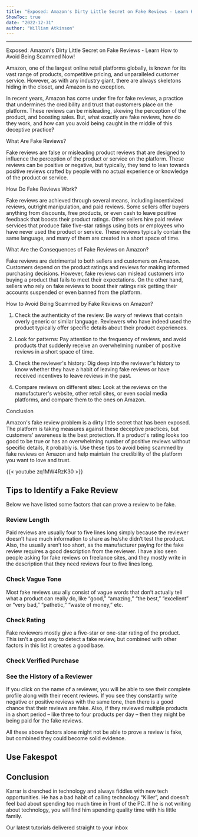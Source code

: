 ```yaml
---
title: "Exposed: Amazon's Dirty Little Secret on Fake Reviews - Learn How to Avoid Being Scammed Now!"
ShowToc: true 
date: "2022-12-31"
author: "William Atkinson"
---
```

*****
Exposed: Amazon's Dirty Little Secret on Fake Reviews - Learn How to Avoid Being Scammed Now!

Amazon, one of the largest online retail platforms globally, is known for its vast range of products, competitive pricing, and unparalleled customer service. However, as with any industry giant, there are always skeletons hiding in the closet, and Amazon is no exception.

In recent years, Amazon has come under fire for fake reviews, a practice that undermines the credibility and trust that customers place on the platform. These reviews can be misleading, skewing the perception of the product, and boosting sales. But, what exactly are fake reviews, how do they work, and how can you avoid being caught in the middle of this deceptive practice? 

What Are Fake Reviews?

Fake reviews are false or misleading product reviews that are designed to influence the perception of the product or service on the platform. These reviews can be positive or negative, but typically, they tend to lean towards positive reviews crafted by people with no actual experience or knowledge of the product or service. 

How Do Fake Reviews Work?

Fake reviews are achieved through several means, including incentivized reviews, outright manipulation, and paid reviews. Some sellers offer buyers anything from discounts, free products, or even cash to leave positive feedback that boosts their product ratings. Other sellers hire paid review services that produce fake five-star ratings using bots or employees who have never used the product or service. These reviews typically contain the same language, and many of them are created in a short space of time. 

What Are the Consequences of Fake Reviews on Amazon?

Fake reviews are detrimental to both sellers and customers on Amazon. Customers depend on the product ratings and reviews for making informed purchasing decisions. However, fake reviews can mislead customers into buying a product that fails to meet their expectations. On the other hand, sellers who rely on fake reviews to boost their ratings risk getting their accounts suspended or even banned from the platform.

How to Avoid Being Scammed by Fake Reviews on Amazon?

1. Check the authenticity of the review: Be wary of reviews that contain overly generic or similar language. Reviewers who have indeed used the product typically offer specific details about their product experiences.

2. Look for patterns: Pay attention to the frequency of reviews, and avoid products that suddenly receive an overwhelming number of positive reviews in a short space of time. 

3. Check the reviewer's history: Dig deep into the reviewer's history to know whether they have a habit of leaving fake reviews or have received incentives to leave reviews in the past.

4. Compare reviews on different sites: Look at the reviews on the manufacturer's website, other retail sites, or even social media platforms, and compare them to the ones on Amazon.

Conclusion

Amazon's fake review problem is a dirty little secret that has been exposed. The platform is taking measures against these deceptive practices, but customers' awareness is the best protection. If a product's rating looks too good to be true or has an overwhelming number of positive reviews without specific details, it probably is. Use these tips to avoid being scammed by fake reviews on Amazon and help maintain the credibility of the platform you want to love and trust.

{{< youtube zq1MW4RzK30 >}} 



## Tips to Identify a Fake Review
 
Below we have listed some factors that can prove a review to be fake.
 
### Review Length
 
Paid reviews are usually four to five lines long simply because the reviewer doesn’t have much information to share as he/she didn’t test the product. Also, the usually aren’t too short, as the manufacturer paying for the fake review requires a good description from the reviewer. I have also seen people asking for fake reviews on freelance sites, and they mostly write in the description that they need reviews four to five lines long.
 
### Check Vague Tone
 
Most fake reviews usu ally consist of vague words that don’t actually tell what a product can really do, like “good,” “amazing,” “the best,” “excellent” or “very bad,” “pathetic,” “waste of money,” etc.
 

 
### Check Rating
 
Fake reviewers mostly give a five-star or one-star rating of the product. This isn’t a good way to detect a fake review, but combined with other factors in this list it creates a good base.
 
### Check Verified Purchase
 
### See the History of a Reviewer
 
If you click on the name of a reviewer, you will be able to see their complete profile along with their recent reviews. If you see they constantly write negative or positive reviews with the same tone, then there is a good chance that their reviews are fake. Also, if they reviewed multiple products in a short period – like three to four products per day – then they might be being paid for the fake reviews.
 
All these above factors alone might not be able to prove a review is fake, but combined they could become solid evidence.
 
## Use Fakespot
 
## Conclusion
 
Karrar is drenched in technology and always fiddles with new tech opportunities. He has a bad habit of calling technology “Killer”, and doesn't feel bad about spending too much time in front of the PC. If he is not writing about technology, you will find him spending quality time with his little family.
 
Our latest tutorials delivered straight to your inbox




